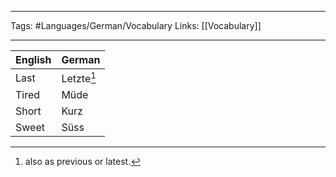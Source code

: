 ___
Tags: #Languages/German/Vocabulary 
Links: [[Vocabulary]]
___
English | German
------------ | ------------
Last | Letzte[^1]
Tired | Müde
Short | Kurz
Sweet | Süss


[^1]: also as previous or latest.